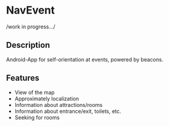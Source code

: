 NavEvent
========

/work in progress.../

Description
-----------

Android-App for self-orientation at events, powered by beacons.


Features
--------

* View of the map
* Approximately localization
* Information about attractions/rooms
* Information about entrance/exit, toilets, etc.
* Seeking for rooms
